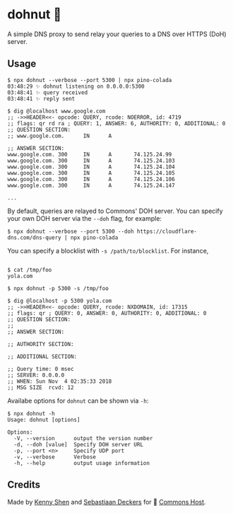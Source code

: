 # dohnut 🍩

A simple DNS proxy to send relay your queries to a DNS over HTTPS (DoH) server.

## Usage

```shell
$ npx dohnut --verbose --port 5300 | npx pino-colada
03:48:29 ✨ dohnut listening on 0.0.0.0:5300
03:48:41 ✨ query received
03:48:41 ✨ reply sent

$ dig @localhost www.google.com
;; ->>HEADER<<- opcode: QUERY, rcode: NOERROR, id: 4719
;; flags: qr rd ra ; QUERY: 1, ANSWER: 6, AUTHORITY: 0, ADDITIONAL: 0
;; QUESTION SECTION:
;; www.google.com.      IN      A

;; ANSWER SECTION:
www.google.com. 300     IN      A       74.125.24.99
www.google.com. 300     IN      A       74.125.24.103
www.google.com. 300     IN      A       74.125.24.104
www.google.com. 300     IN      A       74.125.24.105
www.google.com. 300     IN      A       74.125.24.106
www.google.com. 300     IN      A       74.125.24.147

...
```

By default, queries are relayed to Commons' DOH server. You can specify your own DOH server via the `--doh` flag, for example:

```shell
$ npx dohnut --verbose --port 5300 --doh https://cloudflare-dns.com/dns-query | npx pino-colada
```

You can specify a blocklist with `-s /path/to/blocklist`. For instance,

```shell

$ cat /tmp/foo
yola.com

$ npx dohnut -p 5300 -s /tmp/foo

$ dig @localhost -p 5300 yola.com
;; ->>HEADER<<- opcode: QUERY, rcode: NXDOMAIN, id: 17315
;; flags: qr ; QUERY: 0, ANSWER: 0, AUTHORITY: 0, ADDITIONAL: 0
;; QUESTION SECTION:
;;
;; ANSWER SECTION:

;; AUTHORITY SECTION:

;; ADDITIONAL SECTION:

;; Query time: 0 msec
;; SERVER: 0.0.0.0
;; WHEN: Sun Nov  4 02:35:33 2018
;; MSG SIZE  rcvd: 12
```

Availabe options for `dohnut` can be shown via `-h`:

```shell
$ npx dohnut -h
Usage: dohnut [options]

Options:
  -V, --version      output the version number
  -d, --doh [value]  Specify DOH server URL
  -p, --port <n>     Specify UDP port
  -v, --verbose      Verbose
  -h, --help         output usage information
```

## Credits

Made by [Kenny Shen](https://www.machinesung.com) and [Sebastiaan Deckers](https://twitter.com/sebdeckers) for 🐑 [Commons Host](https://commons.host).
